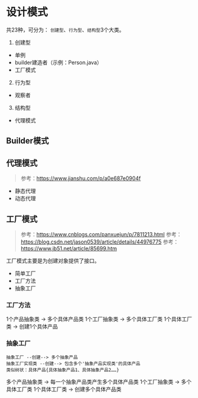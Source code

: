 # 设计模式

共23种，可分为： `创建型`、`行为型`、`结构型`3个大类。

 1. 创建型

 - 单例
 - builder建造者（示例：Person.java）
 - 工厂模式
 
 2. 行为型
 
 - 观察者
 
 3. 结构型
 
 - 代理模式
 
 
 ## Builder模式
 
 
 
 ## 代理模式
 
 > 参考：https://www.jianshu.com/p/a0e687e0904f
 
  - 静态代理
  - 动态代理
  
  
## 工厂模式

> 参考：https://www.cnblogs.com/panxuejun/p/7811213.html
> 参考：https://blog.csdn.net/jason0539/article/details/44976775
> 参考：https://www.jb51.net/article/85699.htm
 
 工厂模式主要是为创建对象提供了接口。
 
  - 简单工厂
  - 工厂方法
  - 抽象工厂
  
### 工厂方法
  
  1个产品抽象类 -> 多个具体产品类
  1个工厂抽象类 -> 多个具体工厂类
  1个具体工厂类 -> 创建1个具体产品
  
### 抽象工厂
    
    抽象工厂 --创建--> 多个抽象产品
    抽象工厂实现类 --创建--> 包含多个'抽象产品实现类'的具体产品
    类似树状：具体产品{具体抽象产品1、具体抽象产品2……}
  
  多个产品抽象类 -> 每一个抽象产品类产生多个具体产品类
  1个工厂抽象类  -> 多个具体工厂类
  1个具体工厂类  -> 创建多个具体产品类
  